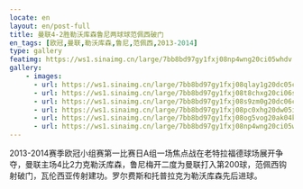 ```yaml
---
locate: en
layout: en/post-full
title: 曼联4-2胜勒沃库森鲁尼两球球范佩西破门
en_tags: [欧冠,曼联,勒沃库森,鲁尼,范佩西,2013-2014]
type: gallery
featimg: https://ws1.sinaimg.cn/large/7bb8bd97gy1fxj08np4wng20ci05whdv.gif
gallery:
    - images:
      - url: https://ws1.sinaimg.cn/large/7bb8bd97gy1fxj08qlay1g20dc05cu0z.gif
      - url: https://ws1.sinaimg.cn/large/7bb8bd97gy1fxj08t8chxg20ci06shdv.gif
      - url: https://ws1.sinaimg.cn/large/7bb8bd97gy1fxj08s9zm0g20dc06ckjn.gif
      - url: https://ws1.sinaimg.cn/large/7bb8bd97gy1fxj08pc0xhg20dw05ikjn.gif
      - url: https://ws1.sinaimg.cn/large/7bb8bd97gy1fxj08og5vog20ak04kkjn.gif
      - url: https://ws1.sinaimg.cn/large/7bb8bd97gy1fxj08np4wng20ci05whdv.gif
---
```


2013-2014赛季欧冠小组赛第一比赛日A组一场焦点战在老特拉福德球场展开争夺，曼联主场4比2力克勒沃库森，鲁尼梅开二度为曼联打入第200球，范佩西钩射破门，瓦伦西亚传射建功。罗尔费斯和托普拉克为勒沃库森先后进球。